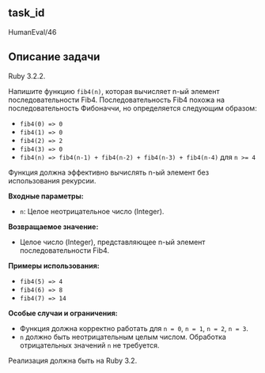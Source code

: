 ## task_id
HumanEval/46

## Описание задачи
Ruby 3.2.2.

Напишите функцию `fib4(n)`, которая вычисляет n-ый элемент последовательности Fib4.  Последовательность Fib4 похожа на последовательность Фибоначчи, но определяется следующим образом:

* `fib4(0) => 0`
* `fib4(1) => 0`
* `fib4(2) => 2`
* `fib4(3) => 0`
* `fib4(n) => fib4(n-1) + fib4(n-2) + fib4(n-3) + fib4(n-4)` для `n >= 4`

Функция должна эффективно вычислять n-ый элемент без использования рекурсии.

**Входные параметры:**

* `n`: Целое неотрицательное число (Integer).

**Возвращаемое значение:**

* Целое число (Integer), представляющее n-ый элемент последовательности Fib4.

**Примеры использования:**

* `fib4(5) => 4`
* `fib4(6) => 8`
* `fib4(7) => 14`


**Особые случаи и ограничения:**

* Функция должна корректно работать для  `n = 0`, `n = 1`, `n = 2`, `n = 3`.
*  `n` должно быть неотрицательным целым числом.  Обработка отрицательных значений `n` не требуется.


Реализация должна быть на Ruby 3.2.

